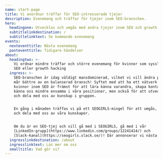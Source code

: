 ```yaml
---
name: start-page
title: Vi anordnar träffar för SEO-intresserade tjejer
description: Evenemang och träffar för tjejer inom SEO-branschen.
hero:
  headingone: Utvecklas och umgås med andra tjejer inom SEO och growth hacking
  subtitlelinkdestination: /
  subtitlelinktext: Se kommande evenemang
events:
  nexteventtitle: Nästa evenemang
  pasteventtitle: Tidigare händelser
about:
  headingtwo: >-
    Vi ordnar mindre träffar och större evenemang för kvinnor som sysslar med
    SEO eller growth hacking
  ingress: >-
    SEO-branschen är idag väldigt mansdominerad, vilket vi vill ändra på. Alla
    mår bättre av en balanserad bransch! Syftet med att ha ett nätverk för bara
    kvinnor inom SEO är främst för att lära känna varandra, skapa kontakter och
    känna oss mindre ensamma i våra positioner, men också för att utveckla oss
    och dela med oss av kunskap i gruppen.


    En gång i månaden träffas vi på ett SEOGIRLS-mingel för att umgås, nätverka
    och dela med oss av våra kunskaper.


    Om du är en SEO-tjej och vill gå med i SEOGIRLS, gå med i vår
    [LinkedIn-grupp](https://www.linkedin.com/groups/12241414/) och
    [Slack-kanal](https://seogirls.slack.se/)! Där annonserar vi nästa event.
  ingresslinkdestination: /about
  ingresslinktext: Läs mer om oss
  smalltitle: Vad gör vi?
---
```


